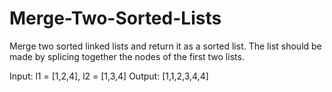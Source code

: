 # Merge-Two-Sorted-Lists
Merge two sorted linked lists and return it as a sorted list. The list should be made by splicing together the nodes of the first two lists.

Input: l1 = [1,2,4], l2 = [1,3,4]
Output: [1,1,2,3,4,4]
